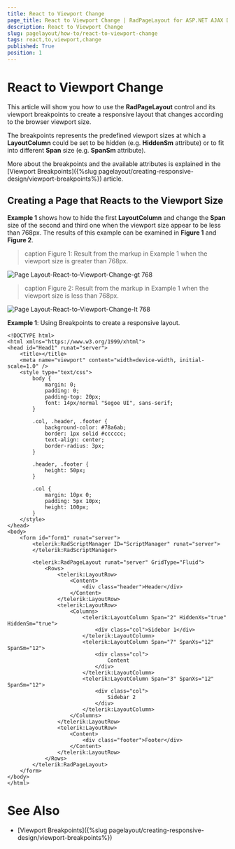 ```yaml
---
title: React to Viewport Change
page_title: React to Viewport Change | RadPageLayout for ASP.NET AJAX Documentation
description: React to Viewport Change
slug: pagelayout/how-to/react-to-viewport-change
tags: react,to,viewport,change
published: True
position: 1
---
```


# React to Viewport Change



This article will show you how to use the **RadPageLayout** control and its viewport breakpoints to create a responsive	layout that changes according to the browser viewport size.

The breakpoints represents the predefined viewport sizes at which a **LayoutColumn** could be set to be hidden	(e.g. **HiddenSm** attribute) or to fit into different **Span** size (e.g. **SpanSm** attribute).

More about the breakpoints and the available attributes is explained in the [Viewport Breakpoints]({%slug pagelayout/creating-responsive-design/viewport-breakpoints%}) article.

## Creating a Page that Reacts to the Viewport Size

**Example 1** shows how to hide the first **LayoutColumn** and change the **Span** size of the second and third one when the viewport	size appear to be less than 768px. The results of this example can be examined in **Figure 1** and **Figure 2**.
>caption Figure 1: Result from the markup in Example 1 when the viewport size is greater than 768px.

![Page Layout-React-to-Viewport-Change-gt 768](images/PageLayout-React-to-Viewport-Change-gt768.png)
>caption Figure 2: Result from the markup in Example 1 when the viewport size is less than 768px.

![Page Layout-React-to-Viewport-Change-lt 768](images/PageLayout-React-to-Viewport-Change-lt768.png)

**Example 1**: Using Breakpoints to create a responsive layout.

````ASPNET
<!DOCTYPE html>
<html xmlns="https://www.w3.org/1999/xhtml">
<head id="Head1" runat="server">
	<title></title>
	<meta name="viewport" content="width=device-width, initial-scale=1.0" />
	<style type="text/css">
		body {
			margin: 0;
			padding: 0;
			padding-top: 20px;
			font: 14px/normal "Segoe UI", sans-serif;
		}
	
		.col, .header, .footer {
			background-color: #78a6ab;
			border: 1px solid #cccccc;
			text-align: center;
			border-radius: 3px;
		}

		.header, .footer {
			height: 50px;
		}

		.col {
			margin: 10px 0;
			padding: 5px 10px;
			height: 100px;
		}
	</style>
</head>
<body>
	<form id="form1" runat="server">
		<telerik:RadScriptManager ID="ScriptManager" runat="server">
		</telerik:RadScriptManager>
		
		<telerik:RadPageLayout runat="server" GridType="Fluid">
			<Rows>
				<telerik:LayoutRow>
					<Content>
						<div class="header">Header</div>
					</Content>
				</telerik:LayoutRow>
				<telerik:LayoutRow>
					<Columns>
						<telerik:LayoutColumn Span="2" HiddenXs="true" HiddenSm="true">
							<div class="col">Sidebar 1</div>
						</telerik:LayoutColumn>
						<telerik:LayoutColumn Span="7" SpanXs="12" SpanSm="12">
							<div class="col">
								Content
							</div>
						</telerik:LayoutColumn>
						<telerik:LayoutColumn Span="3" SpanXs="12" SpanSm="12">
							<div class="col">
								Sidebar 2
							</div>
						</telerik:LayoutColumn>
					</Columns>
				</telerik:LayoutRow>
				<telerik:LayoutRow>
					<Content>
						<div class="footer">Footer</div>
					</Content>
				</telerik:LayoutRow>
			</Rows>
		</telerik:RadPageLayout>
	</form>
</body>
</html> 
````



# See Also

 * [Viewport Breakpoints]({%slug pagelayout/creating-responsive-design/viewport-breakpoints%})

